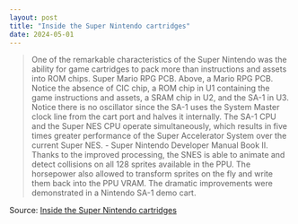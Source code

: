 ```yaml
---
layout: post
title: "Inside the Super Nintendo cartridges"
date: 2024-05-01
---
```


> One of the remarkable characteristics of the Super Nintendo was the
ability for game cartridges to pack more than instructions and assets into
ROM chips. Super Mario RPG PCB. Above, a Mario RPG PCB. Notice the absence
of CIC chip, a ROM chip in U1 containing the game instructions and assets,
a SRAM chip in U2, and the SA-1 in U3. Notice there is no oscillator since
the SA-1 uses the System Master clock line from the cart port and halves it
internally. The SA-1 CPU and the Super NES CPU operate simultaneously,
which results in five times greater performance of the Super Accelerator
System over the current Super NES. - Super Nintendo Developer Manual Book
II. Thanks to the improved processing, the SNES is able to animate and
detect collisions on all 128 sprites available in the PPU. The horsepower
also allowed to transform sprites on the fly and write them back into the
PPU VRAM. The dramatic improvements were demonstrated in a Nintendo SA-1
demo cart.

Source: [Inside the Super Nintendo cartridges](
https://fabiensanglard.net/snes_carts/index.html)

